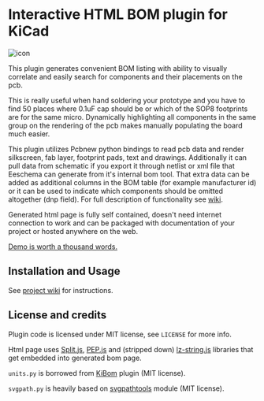 # Interactive HTML BOM plugin for KiCad
![icon](https://i.imgur.com/js4kDOn.png)

This plugin generates convenient BOM listing with ability to visually correlate
and easily search for components and their placements on the pcb.

This is really useful when hand soldering your prototype and you have to find 50
places where 0.1uF cap should be or which of the SOP8 footprints are for the same
micro. Dynamically highlighting all components in the same group on the rendering
of the pcb makes manually populating the board much easier.

This plugin utilizes Pcbnew python bindings to read pcb data and render
silkscreen, fab layer, footprint pads, text and drawings. Additionally it can
pull data from schematic if you export it through netlist or xml file that
Eeschema can generate from it's internal bom tool. That extra data can be added
as additional columns in the BOM table (for example manufacturer id) or it can be
used to indicate which components should be omitted altogether (dnp field). For
full description of functionality see [wiki](https://github.com/openscopeproject/InteractiveHtmlBom/wiki).

Generated html page is fully self contained, doesn't need internet connection to work
and can be packaged with documentation of your project or hosted anywhere on the web.

[Demo is worth a thousand words.](https://openscopeproject.org/InteractiveHtmlBomDemo/)

## Installation and Usage

See [project wiki](https://github.com/openscopeproject/InteractiveHtmlBom/wiki) for instructions.

## License and credits

Plugin code is licensed under MIT license, see `LICENSE` for more info.

Html page uses [Split.js](https://github.com/nathancahill/Split.js),
[PEP.js](https://github.com/jquery/PEP) and (stripped down)
[lz-string.js](https://github.com/pieroxy/lz-string) libraries that get embedded into
generated bom page.

`units.py` is borrowed from [KiBom](https://github.com/SchrodingersGat/KiBoM)
plugin (MIT license).

`svgpath.py` is heavily based on
[svgpathtools](https://github.com/mathandy/svgpathtools) module (MIT license).
